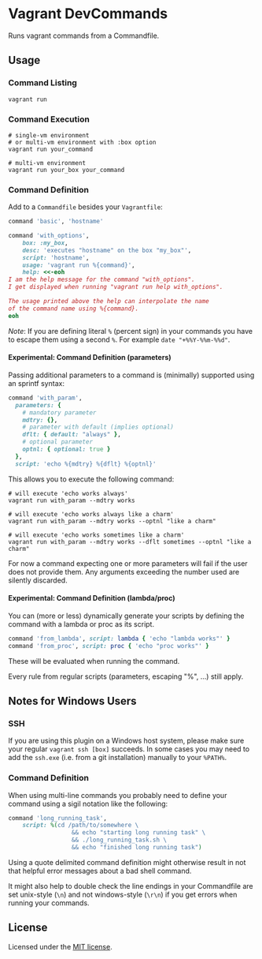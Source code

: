 # Vagrant DevCommands

Runs vagrant commands from a Commandfile.


## Usage

### Command Listing

```shell
vagrant run
```

### Command Execution

```shell
# single-vm environment
# or multi-vm environment with :box option
vagrant run your_command

# multi-vm environment
vagrant run your_box your_command
```

### Command Definition

Add to a `Commandfile` besides your `Vagrantfile`:

```ruby
command 'basic', 'hostname'

command 'with_options',
    box: :my_box,
    desc: 'executes "hostname" on the box "my_box"',
    script: 'hostname',
    usage: 'vagrant run %{command}',
    help: <<-eoh
I am the help message for the command "with_options".
I get displayed when running "vagrant run help with_options".

The usage printed above the help can interpolate the name
of the command name using %{command}.
eoh
```

_Note_: If you are defining literal `%` (percent sign) in your commands you
have to escape them using a second `%`. For example `date "+%%Y-%%m-%%d"`.

#### Experimental: Command Definition (parameters)

Passing additional parameters to a command is (minimally) supported using an
sprintf syntax:

```ruby
command 'with_param',
  parameters: {
    # mandatory parameter
    mdtry: {},
    # parameter with default (implies optional)
    dflt: { default: "always" },
    # optional parameter
    optnl: { optional: true }
  },
  script: 'echo %{mdtry} %{dflt} %{optnl}'
```

This allows you to execute the following command:

```shell
# will execute 'echo works always'
vagrant run with_param --mdtry works

# will execute 'echo works always like a charm'
vagrant run with_param --mdtry works --optnl "like a charm"

# will execute 'echo works sometimes like a charm'
vagrant run with_param --mdtry works --dflt sometimes --optnl "like a charm"
```

For now a command expecting one or more parameters will fail if the user does
not provide them. Any arguments exceeding the number used are silently
discarded.

#### Experimental: Command Definition (lambda/proc)

You can (more or less) dynamically generate your scripts by defining the
command with a lambda or proc as its script.

```ruby
command 'from_lambda', script: lambda { 'echo "lambda works"' }
command 'from_proc', script: proc { 'echo "proc works"' }
```

These will be evaluated when running the command.

Every rule from regular scripts (parameters, escaping "%", ...) still apply.


## Notes for Windows Users

### SSH

If you are using this plugin on a Windows host system, please make sure your
regular `vagrant ssh [box]` succeeds. In some cases you may need to add the
`ssh.exe` (i.e. from a git installation) manually to your `%PATH%`.

### Command Definition

When using multi-line commands you probably need to define your command using
a sigil notation like the following:

```ruby
command 'long_running_task',
    script: %(cd /path/to/somewhere \
                  && echo "starting long running task" \
                  && ./long_running_task.sh \
                  && echo "finished long running task")
```

Using a quote delimited command definition might otherwise result in not that
helpful error messages about a bad shell command.

It might also help to double check the line endings in your Commandfile are set
unix-style (`\n`) and not windows-style (`\r\n`) if you get errors when running
your commands.


## License

Licensed under the [MIT license](http://opensource.org/licenses/MIT).

